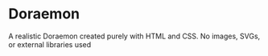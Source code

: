 # Doraemon
A realistic Doraemon created purely with HTML and CSS. No images, SVGs, or external libraries used
